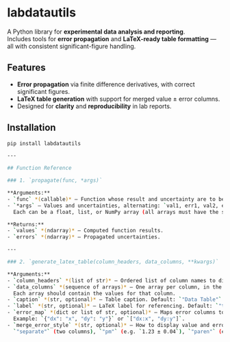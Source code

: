# labdatautils

A Python library for **experimental data analysis and reporting**.  
Includes tools for **error propagation** and **LaTeX-ready table formatting** — all with consistent significant-figure handling.

## Features

- **Error propagation** via finite difference derivatives, with correct significant figures.
- **LaTeX table generation** with support for merged value ± error columns.
- Designed for **clarity** and **reproducibility** in lab reports.

## Installation

```bash
pip install labdatautils

---

## Function Reference

### 1. `propagate(func, *args)`

**Arguments:**
- `func` *(callable)* — Function whose result and uncertainty are to be calculated.
- `*args` — Values and uncertainties, alternating: `val1, err1, val2, err2, ...`  
  Each can be a float, list, or NumPy array (all arrays must have the same length).

**Returns:**
- `values` *(ndarray)* — Computed function results.
- `errors` *(ndarray)* — Propagated uncertainties.

---

### 2. `generate_latex_table(column_headers, data_columns, **kwargs)`

**Arguments:**
- `column_headers` *(list of str)* — Ordered list of column names to display.
- `data_columns` *(sequence of arrays)* — One array per column, in the same order as `column_headers`.  
  Each array should contain the values for that column.
- `caption` *(str, optional)* — Table caption. Default: `"Data Table"`.
- `label` *(str, optional)* — LaTeX label for referencing. Default: `"tab:data"`.
- `error_map` *(dict or list of str, optional)* — Maps error columns to their associated value column.  
  Example: `{"dx": "x", "dy": "y"}` or `["dx:x", "dy:y"]`.
- `merge_error_style` *(str, optional)* — How to display value and error pairs:  
  `"separate"` (two columns), `"pm"` (e.g. `1.23 ± 0.04`), `"paren"` (e.g. `1.23(4)`). Default: `"separate"
